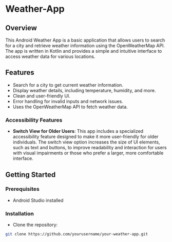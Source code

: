 # Weather-App
## Overview
This Android Weather App is a basic application that allows users to search for a city and retrieve weather information using the OpenWeatherMap API. The app is written in Kotlin and provides a simple and intuitive interface to access weather data for various locations.

## Features

- Search for a city to get current weather information.
- Display weather details, including temperature, humidity, and more.
- Clean and user-friendly UI.
- Error handling for invalid inputs and network issues.
- Uses the OpenWeatherMap API to fetch weather data.

### Accessibility Features

- **Switch View for Older Users**: This app includes a specialized accessibility feature designed to make it more user-friendly for older individuals. The switch view option increases the size of UI elements, such as text and buttons, to improve readability and interaction for users with visual impairments or those who prefer a larger, more comfortable interface.

## Getting Started

### Prerequisites

- Android Studio installed

### Installation
- Clone the repository:

```bash
git clone https://github.com/yourusername/your-weather-app.git
